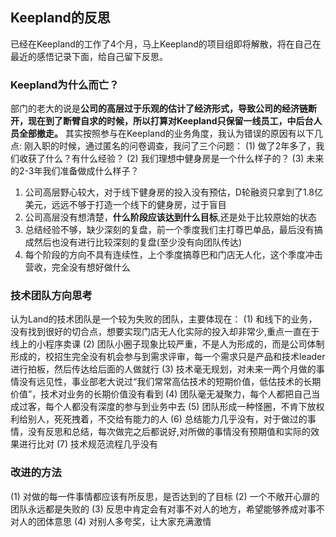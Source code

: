 ## Keepland的反思
已经在Keepland的工作了4个月，马上Keepland的项目组即将解散，将在自己在最近的感悟记录下面，给自己留下反思。
### Keepland为什么而亡？
部门的老大的说是**公司的高层过于乐观的估计了经济形式，导致公司的经济链断开，现在到了断臂自求的时候，所以打算对Keepland只保留一线员工，中后台人员全部撤走。**
其实按照参与在Keepland的业务角度，我认为错误的原因有以下几点:
刚入职的时候，通过匿名的问卷调查，我问了三个问题：
(1) 做了2年多了，我们收获了什么？有什么经验？
(2) 我们理想中健身房是一个什么样子的？
(3) 未来的2-3年我们准备做成什么样子？
1. 公司高层野心较大，对于线下健身房的投入没有预估，D轮融资只拿到了1.8亿美元，远远不够于打造一个线下的健身房，过于盲目
2. 公司高层没有想清楚，**什么阶段应该达到什么目标**,还是处于比较原始的状态
3. 总结经验不够，缺少深刻的复盘，前一个季度我们主打尊巴单品，最后没有搞成然后也没有进行比较深刻的复盘(至少没有向团队传达)
4. 每个阶段的方向不具有连续性，上个季度搞尊巴和门店无人化，这个季度冲击营收，完全没有想好做什么
### 技术团队方向思考
认为Land的技术团队是一个较为失败的团队，主要体现在：
(1) 和线下的业务，没有找到很好的切合点，想要实现门店无人化实际的投入却非常少,重点一直在于线上的小程序卖课
(2) 团队小圈子现象比较严重，不是人为形成的，而是公司体制形成的，校招生完全没有机会参与到需求评审，每一个需求只是产品和技术leader进行拍板，然后传达给后面的人做就行
(3) 技术毫无规划，对未来一两个月做的事情没有远见性，事业部老大说过“我们常常高估技术的短期价值，低估技术的长期价值”，技术对业务的长期价值没有看到
(4) 团队毫无凝聚力，每个人都把自己当成过客，每个人都没有深度的参与到业务中去
(5) 团队形成一种怪圈，不肯下放权利给别人，死死拽着，不交给有能力的人
(6) 总结能力几乎没有，对于做过的事情，没有反思和总结，每次做完之后都说好,对所做的事情没有预期值和实际的效果进行比对
(7) 技术规范流程几乎没有
### 改进的方法
(1) 对做的每一件事情都应该有所反思，是否达到的了目标
(2) 一个不敞开心扉的团队永远都是失败的
(3) 反思中肯定会有对事不对人的地方，希望能够养成对事不对人的团体意思
(4) 对别人多夸奖，让大家充满激情